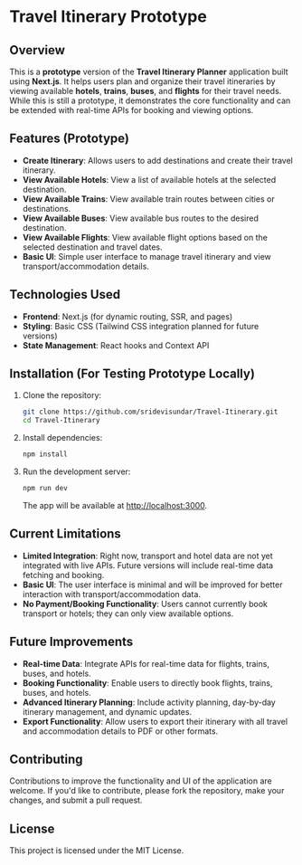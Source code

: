 # Travel Itinerary Prototype

## Overview

This is a **prototype** version of the **Travel Itinerary Planner** application built using **Next.js**. It helps users plan and organize their travel itineraries by viewing available **hotels**, **trains**, **buses**, and **flights** for their travel needs. While this is still a prototype, it demonstrates the core functionality and can be extended with real-time APIs for booking and viewing options.

## Features (Prototype)

* **Create Itinerary**: Allows users to add destinations and create their travel itinerary.
* **View Available Hotels**: View a list of available hotels at the selected destination.
* **View Available Trains**: View available train routes between cities or destinations.
* **View Available Buses**: View available bus routes to the desired destination.
* **View Available Flights**: View available flight options based on the selected destination and travel dates.
* **Basic UI**: Simple user interface to manage travel itinerary and view transport/accommodation details.

## Technologies Used

* **Frontend**: Next.js (for dynamic routing, SSR, and pages)
* **Styling**: Basic CSS (Tailwind CSS integration planned for future versions)
* **State Management**: React hooks and Context API

## Installation (For Testing Prototype Locally)

1. Clone the repository:

   ```bash
   git clone https://github.com/sridevisundar/Travel-Itinerary.git
   cd Travel-Itinerary
   ```

2. Install dependencies:

   ```bash
   npm install
   ```

3. Run the development server:

   ```bash
   npm run dev
   ```

   The app will be available at [http://localhost:3000](http://localhost:3000).

## Current Limitations

* **Limited Integration**: Right now, transport and hotel data are not yet integrated with live APIs. Future versions will include real-time data fetching and booking.
* **Basic UI**: The user interface is minimal and will be improved for better interaction with transport/accommodation data.
* **No Payment/Booking Functionality**: Users cannot currently book transport or hotels; they can only view available options.

## Future Improvements

* **Real-time Data**: Integrate APIs for real-time data for flights, trains, buses, and hotels.
* **Booking Functionality**: Enable users to directly book flights, trains, buses, and hotels.
* **Advanced Itinerary Planning**: Include activity planning, day-by-day itinerary management, and dynamic updates.
* **Export Functionality**: Allow users to export their itinerary with all travel and accommodation details to PDF or other formats.

## Contributing

Contributions to improve the functionality and UI of the application are welcome. If you'd like to contribute, please fork the repository, make your changes, and submit a pull request.

## License

This project is licensed under the MIT License.
